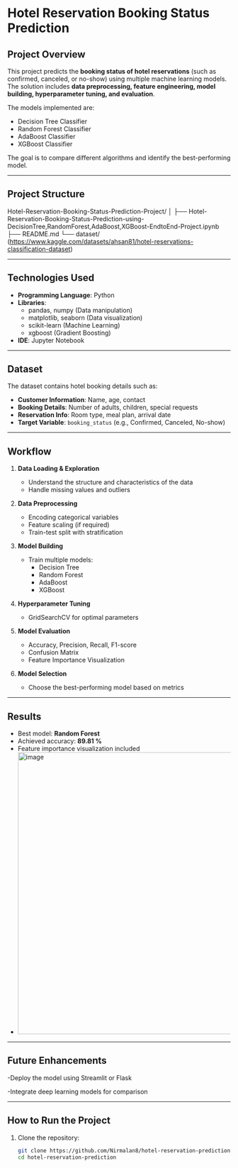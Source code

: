 # Hotel Reservation Booking Status Prediction

##  Project Overview
This project predicts the **booking status of hotel reservations** (such as confirmed, canceled, or no-show) using multiple machine learning models. The solution includes **data preprocessing, feature engineering, model building, hyperparameter tuning, and evaluation**.

The models implemented are:
- Decision Tree Classifier
- Random Forest Classifier
- AdaBoost Classifier
- XGBoost Classifier

The goal is to compare different algorithms and identify the best-performing model.

---

##  Project Structure
Hotel-Reservation-Booking-Status-Prediction-Project/
│
├── Hotel-Reservation-Booking-Status-Prediction-using-DecisionTree,RandomForest,AdaBoost,XGBoost-EndtoEnd-Project.ipynb
├── README.md
└── dataset/ (https://www.kaggle.com/datasets/ahsan81/hotel-reservations-classification-dataset)

---

##  **Technologies Used**
- **Programming Language**: Python
- **Libraries**:
  - pandas, numpy (Data manipulation)
  - matplotlib, seaborn (Data visualization)
  - scikit-learn (Machine Learning)
  - xgboost (Gradient Boosting)
- **IDE**: Jupyter Notebook

---

##  **Dataset**
The dataset contains hotel booking details such as:
- **Customer Information**: Name, age, contact
- **Booking Details**: Number of adults, children, special requests
- **Reservation Info**: Room type, meal plan, arrival date
- **Target Variable**: `booking_status` (e.g., Confirmed, Canceled, No-show)

---

##  **Workflow**
1. **Data Loading & Exploration**
   - Understand the structure and characteristics of the data
   - Handle missing values and outliers

2. **Data Preprocessing**
   - Encoding categorical variables
   - Feature scaling (if required)
   - Train-test split with stratification

3. **Model Building**
   - Train multiple models:
     - Decision Tree
     - Random Forest
     - AdaBoost
     - XGBoost

4. **Hyperparameter Tuning**
   - GridSearchCV  for optimal parameters

5. **Model Evaluation**
   - Accuracy, Precision, Recall, F1-score
   - Confusion Matrix
   - Feature Importance Visualization

6. **Model Selection**
   - Choose the best-performing model based on metrics

---

##  **Results**
- Best model: **Random Forest** 
- Achieved accuracy: **89.81 %**
- Feature importance visualization included
- <img width="846" height="636" alt="image" src="https://github.com/user-attachments/assets/89497933-5f74-4398-ab94-f78ec0ff2788" />


---
## **Future Enhancements**

-Deploy the model using Streamlit or Flask


-Integrate deep learning models for comparison

---
##  **How to Run the Project**
1. Clone the repository:
   ```bash
   git clone https://github.com/Nirmalan8/hotel-reservation-prediction.git
   cd hotel-reservation-prediction
